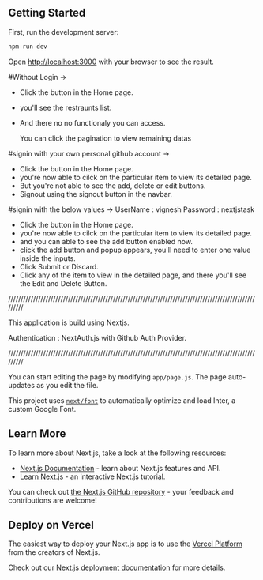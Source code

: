 ## Getting Started

First, run the development server:

```bash
npm run dev
```

Open [http://localhost:3000](http://localhost:3000) with your browser to see the result.

#Without Login ->

- Click the button in the Home page.
- you'll see the restraunts list.
- And there no no functionaly you can access.

  You can click the pagination to view remaining datas

#signin with your own personal github account ->

- Click the button in the Home page.
- you're now able to cilck on the particular item to view its detailed page.
- But you're not able to see the add, delete or edit buttons.
- Signout using the signout button in the navbar.

#signin with the below values -> 
  UserName : vignesh
  Password : nextjstask

- Click the button in the Home page.
- you're now able to cilck on the particular item to view its detailed page.
- and you can able to see the add button enabled now.
- click the add button and popup appears, you'll need to enter one value inside the inputs.
- Click Submit or Discard.
- Click any of the item to view in the detailed page, and there you'll see the Edit and Delete Button.

/////////////////////////////////////////////////////////////////////////////////////////////////////////

This application is build using Nextjs.

Authentication : NextAuth.js with Github Auth Provider.

/////////////////////////////////////////////////////////////////////////////////////////////////////////


You can start editing the page by modifying `app/page.js`. The page auto-updates as you edit the file.

This project uses [`next/font`](https://nextjs.org/docs/basic-features/font-optimization) to automatically optimize and load Inter, a custom Google Font.

## Learn More

To learn more about Next.js, take a look at the following resources:

- [Next.js Documentation](https://nextjs.org/docs) - learn about Next.js features and API.
- [Learn Next.js](https://nextjs.org/learn) - an interactive Next.js tutorial.

You can check out [the Next.js GitHub repository](https://github.com/vercel/next.js/) - your feedback and contributions are welcome!

## Deploy on Vercel

The easiest way to deploy your Next.js app is to use the [Vercel Platform](https://vercel.com/new?utm_medium=default-template&filter=next.js&utm_source=create-next-app&utm_campaign=create-next-app-readme) from the creators of Next.js.

Check out our [Next.js deployment documentation](https://nextjs.org/docs/deployment) for more details.
